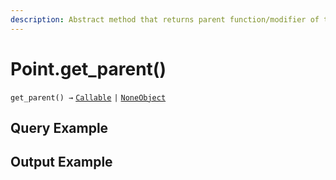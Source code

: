 ```yaml
---
description: Abstract method that returns parent function/modifier of the Point.
---
```


# Point.get\_parent()

`get_parent() →` [`Callable`](../../callable/) `|` [`NoneObject`](../../internal/noneobject/)



## Query Example



## Output Example

